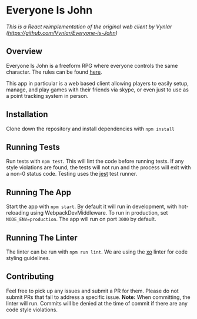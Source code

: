 # Everyone Is John
_This is a React reimplementation of the original web client by Vynlar (https://github.com/Vynlar/Everyone-is-John)_

## Overview
Everyone Is John is a freeform RPG where everyone controls the same character. The rules can be found [here](https://1d4chan.org/images/7/70/EVERYONE_IS_JOHN.png).

This app in particular is a web based client allowing players to easily setup, manage, and play games with their friends via skype, or even just to use as a point tracking system in person.

## Installation
Clone down the repository and install dependencies with `npm install`

## Running Tests
Run tests with `npm test`. This will lint the code before running tests. If any style violations are found, the tests will not run and the process will exit with a non-0 status code. Testing uses the [jest](https://jestjs.io) test runner.

## Running The App
Start the app with `npm start`. By default it will run in development, with hot-reloading using WebpackDevMiddleware. To run in production, set `NODE_ENV=production`. The app will run on port `3000` by default.

## Running The Linter
The linter can be run with `npm run lint`. We are using the [xo](https://github.com/xojs/xo) linter for code styling guidelines.

## Contributing
Feel free to pick up any issues and submit a PR for them. Please do not submit PRs that fail to address a specific issue. **Note:** When committing, the linter will run. Commits will be denied at the time of commit if there are any code style violations.
